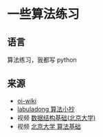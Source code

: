 # 一些算法练习

## 语言

算法练习，我都写 python

## 来源

-   [oi-wiki](https://oi-wiki.org/basic/)
-   [labuladong 算法小抄](https://labuladong.gitee.io/algo/)
-   视频 [数据结构基础(北京大学)](https://www.bilibili.com/video/BV1Hx411U7Km?spm_id_from=333.999.0.0)
-   视频 [北京大学 算法基础](https://www.bilibili.com/video/BV1Hx411U7bh?p=3)
